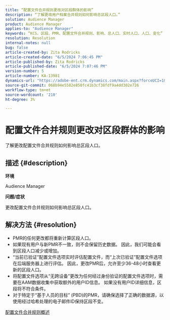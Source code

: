```yaml
---
title: “配置文件合并规则更改对区段群体的影响”
description: “了解更改用户档案合并规则如何影响总区段人口。”
solution: Audience Manager
product: Audience Manager
applies-to: "Audience Manager"
keywords: “KCS、区段、PMR、配置文件合并规则、影响、总人口、实时人口、人口、变化”
resolution: Resolution
internal-notes: null
bug: false
article-created-by: Zita Rodricks
article-created-date: "6/5/2024 7:06:45 PM"
article-published-by: Zita Rodricks
article-published-date: "6/5/2024 7:07:46 PM"
version-number: 5
article-number: KA-13981
dynamics-url: "https://adobe-ent.crm.dynamics.com/main.aspx?forceUCI=1&pagetype=entityrecord&etn=knowledgearticle&id=486d00c0-6e23-ef11-840a-000d3a372703"
source-git-commit: 068b94e5582e850fc41b3cf38fdf9a4dd302e726
workflow-type: tm+mt
source-wordcount: '210'
ht-degree: 3%

---
```


# 配置文件合并规则更改对区段群体的影响


了解更改配置文件合并规则如何影响总区段人口。

## 描述 {#description}


<b>环境</b>

Audience Manager

<b>问题/症状</b>

更改配置文件合并规则如何影响总区段人口。


## 解决方法 {#resolution}


- PMR的任何更改都将重新计算区段人口。
- 如果现有用户与新PMR不一致，则不会保留历史数据。 因此，我们可能会看到区段人口减少或增加。
- “当前已验证”配置文件选项实时评估配置文件，而“上次已验证”配置文件选项在后端服务器上进行评估。 因此，更改PMR后，允许至少36-48小时查看更新的区段人口。
- 将配置文件选项从“无跨设备”更改为任何经过身份验证的配置文件选项时，需要在AAM数据收集中获取额外的用户ID信息。 如果没有用户ID详细信息，区段将不符合条件。
- 对于特定于“基于人员的目标” (PBD)的PMR，请确保选择了正确的数据源，以使用经过哈希处理的电子邮件ID保持区段不变。




[配置文件合并规则概述](https://experienceleague.adobe.com/docs/audience-manager/user-guide/features/profile-merge-rules/merge-rules-overview.html?lang=en)
